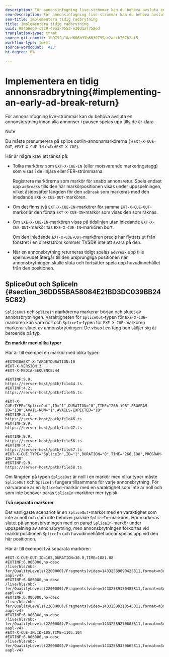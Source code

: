 ```yaml
---
description: För annonsinfogning live-strömmar kan du behöva avsluta en annonsbrytning innan alla annonser i pausen spelas upp tills de är klara.
seo-description: För annonsinfogning live-strömmar kan du behöva avsluta en annonsbrytning innan alla annonser i pausen spelas upp tills de är klara.
seo-title: Implementera tidig radbrytning
title: Implementera tidig radbrytning
uuid: 984b6ed0-c929-49a3-9553-e30d1a7758ed
translation-type: tm+mt
source-git-commit: 1b9792a10ad606b99b6639799ac2aacb707b2af5
workflow-type: tm+mt
source-wordcount: '413'
ht-degree: 0%

---
```



# Implementera en tidig annonsradbrytning{#implementing-an-early-ad-break-return}

För annonsinfogning live-strömmar kan du behöva avsluta en annonsbrytning innan alla annonser i pausen spelas upp tills de är klara.

>[!NOTE]
>
>Du måste prenumerera på splice out/in-annonsmarkörerna ( `#EXT-X-CUE-OUT`, `#EXT-X-CUE-IN` och `#EXT-X-CUE`).

Här är några krav att tänka på:

* Tolka markörer som `EXT-X-CUE-IN` (eller motsvarande markeringstagg) som visas i de linjära eller FER-strömmarna.

   Registrera markörerna som markör för snabb annonsretur. Spela endast upp `adBreaks` tills den här markörpositionen visas under uppspelningen, vilket åsidosätter längden för den `adBreak` som markeras med den inledande `EXE-X-CUE-OUT`-markören.

* Om det finns två `EXT-X-CUE-IN`-markörer för samma `EXT-X-CUE-OUT`-markör är den första `EXT-X-CUE-IN`-markör som visas den som räknas.

* Om `EXE-X-CUE-IN`-markören visas på tidslinjen utan inledande `EXT-X-CUE-OUT`-markör tas `EXE-X-CUE-IN`-markören bort.

   Om den inledande `EXT-X-CUE-OUT`-markören precis har flyttats ut från fönstret i en direktström kommer TVSDK inte att svara på den.

* När en annonsbrytning returneras tidigt spelas `adBreak` upp tills spelhuvudet återgår till den ursprungliga positionen när annonsbrytningen skulle sluta och fortsätter spela upp huvudinnehållet från den positionen.

## SpliceOut och SpliceIn {#section_36DD55BA58084E21BD3DC039BB245C82}

`SpliceOut` och  `SpliceIn` markörerna markerar början och slutet av annonsbrytningen. Varaktigheten för `SpliceOut`-typen för `EXE-X-CUE`-markören kan vara noll och `SpliceIn`-typen för `EXE-X-CUE`-markören markerar slutet av annonsbrytningen. De visas i en tagg och skiljer sig åt beroende på typ.

**En markör med olika typer**

Här är till exempel en markör med olika typer:

```
#EXTM3U#EXT-X-TARGETDURATION:10
#EXT-X-VERSION:3
#EXT-X-MEDIA-SEQUENCE:44
  
#EXTINF:9.9,
https://server-host/path/file44.ts
#EXTINF:4.2,
https://server-host/path/file45.ts
  
#EXT-X-CUE:TYPE="SpliceOut",ID="1",DURATION="0",TIME="266.198",PROGRAM-ID="138",AVAIL-NUM="1",AVAILS-EXPECTED="10"
#EXTINF:5.8,
https://server-host/path/file46.ts
#EXTINF:9.9,
https://server-host/path/file47.ts
...
#EXTINF:9.9,
https://server-host/path/file56.ts
#EXTINF:4.2,
https://server-host/path/file57.ts
#EXT-X-CUE:TYPE="SpliceIn",ID="1",DURATION="0",TIME="266.198",PROGRAM-ID="138"
#EXTINF:9.9,
https://server-host/path/file58.ts
```

Om längden på typen `SpliceOut` är noll i en markör med olika typer måste `SpliceOut` och `SpliceIn` fungera tillsammans för varje annonsbrytning. För närvarande är en `SpliceOut`-markör med en varaktighet som inte är noll och som inte behöver paras `SpliceIn`-markörer mer typisk.

**Två separata markörer**

Det vanligaste scenariot är en `SpliceOut`-markör med en varaktighet som inte är noll och som inte behöver parade `SpliceIn`-markörer. Här markeras slutet på annonsbrytningen med en parad `SpliceIn`-markör under uppspelning av annonsbrytning, men annonsbrytningen förkortas vid markörpositionen `SpliceIn` och huvudinnehållet börjar spelas upp vid den här positionen.

Här är till exempel två separata markörer:

```
#EXT-X-CUE-OUT:ID=105,DURATION=30.0,TIME=1081.08
#EXTINF:6.006000,no-desc
/live/hls/nbc-fer/QualityLevels(2200000)/Fragments(video=14332589090425811,format=m3u8-aapl-v4)
#EXTINF:6.006000,no-desc
/live/hls/nbc-fer/QualityLevels(2200000)/Fragments(video=14332589150485811,format=m3u8-aapl-v4)
#EXTINF:6.006000,no-desc
/live/hls/nbc-fer/QualityLevels(2200000)/Fragments(video=14332589210545811,format=m3u8-aapl-v4)
#EXTINF:6.006000,no-desc
/live/hls/nbc-fer/QualityLevels(2200000)/Fragments(video=14332589270605811,format=m3u8-aapl-v4)
#EXT-X-CUE-IN:ID=105,TIME=1105.104
#EXTINF:6.006000,no-desc
/live/hls/nbc-fer/QualityLevels(2200000)/Fragments(video=14332589330665811,format=m3u8-aapl-v4)
```

